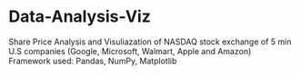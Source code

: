 # Data-Analysis-Viz
Share Price Analysis and Visuliazation of NASDAQ stock exchange of 5 min U.S companies (Google, Microsoft, Walmart, Apple and Amazon)
Framework used: Pandas, NumPy, Matplotlib
